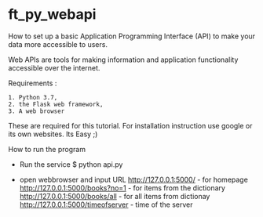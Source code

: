 # ft_py_webapi

How to set up a basic Application Programming Interface (API) to make your data more accessible to users.

Web APIs are tools for making information and application functionality accessible over the internet.

Requirements : 

	1. Python 3.7, 
	2. the Flask web framework,
	3. A web browser 

These are required for this tutorial. For installation instruction use google or its own websites. Its Easy ;)

How to run the program 

- Run the service
$ python api.py

- open webbrowser and input URL
http://127.0.0.1:5000/             - for homepage
http://127.0.0.1:5000/books?no=1   - for items from the dictionary
http://127.0.0.1:5000/books/all    - for all items from dictionay
http://127.0.0.1:5000/timeofserver - time of the server   